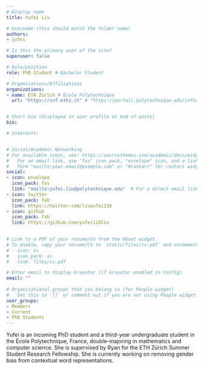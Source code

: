 ```yaml
---
# Display name
title: Yufei Liu

# Username (this should match the folder name)
authors:
- yufei

# Is this the primary user of the site?
superuser: false

# Role/position
role: PhD Student # Bachelor Student

# Organizations/Affiliations
organizations:
- name: ETH Zürich # École Polytechnique
  url: "https://inf.ethz.ch" # "https://portail.polytechnique.edu/informatique"


# Short bio (displayed in user profile at end of posts)
bio: 

# interests: 


# Social/Academic Networking
# For available icons, see: https://sourcethemes.com/academic/docs/widgets/#icons
#   For an email link, use "fas" icon pack, "envelope" icon, and a link in the
#   form "mailto:your-email@example.com" or "#contact" for contact widget.
social:
- icon: envelope
  icon_pack: fas
  link: "mailto:yufei.liu@polytechnique.edu"  # For a direct email link, use "mailto:test@example.org".
- icon: twitter
  icon_pack: fab
  link: https://twitter.com/liuyufei118
- icon: github
  icon_pack: fab
  link: https://github.com/yufei118liu

  
# Link to a PDF of your resume/CV from the About widget.
# To enable, copy your resume/CV to `static/files/cv.pdf` and uncomment the lines below.  
# - icon: cv
#   icon_pack: ai
#   link: files/cv.pdf 

# Enter email to display Gravatar (if Gravatar enabled in Config)
email: ""
  
# Organizational groups that you belong to (for People widget)
#   Set this to `[]` or comment out if you are not using People widget.  
user_groups:
- Members
- Current
- PhD Students
---
```

Yufei is an incoming PhD student and a third-year undergraduate student in the École Polytechnique, France, double-majoring in mathematics and computer science. She is supervised by Ryan for the ETH Zürich Summer Student Research Fellowship. She is currently working on removing gender bias from contextual word representations.

<!-- <img  class="avatar-small" src="seaa-turtle.jpg" style="float: center" />
 -->